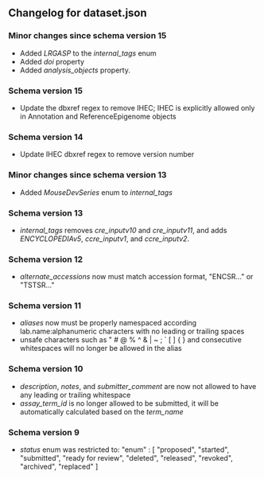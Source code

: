 ## Changelog for dataset.json

### Minor changes since schema version 15

* Added *LRGASP* to the *internal_tags* enum
* Added *doi* property
* Added *analysis_objects* property.

### Schema version 15

* Update the dbxref regex to remove IHEC; IHEC is explicitly allowed only in Annotation and ReferenceEpigenome objects

### Schema version 14

* Update IHEC dbxref regex to remove version number

### Minor changes since schema version 13
* Added *MouseDevSeries* enum to *internal_tags*

### Schema version 13

* *internal_tags* removes *cre_inputv10* and *cre_inputv11*, and adds *ENCYCLOPEDIAv5*, *ccre_inputv1*, and *ccre_inputv2*.

### Schema version 12

* *alternate_accessions* now must match accession format, "ENCSR..." or "TSTSR..."

### Schema version 11

* *aliases* now must be properly namespaced according lab.name:alphanumeric characters with no leading or trailing spaces
* unsafe characters such as " # @ % ^ & | ~ ; ` [ ] { } and consecutive whitespaces will no longer be allowed in the alias

### Schema version 10

* *description*, *notes*, and *submitter_comment* are now not allowed to have any leading or trailing whitespace
* *assay_term_id* is no longer allowed to be submitted, it will be automatically calculated based on the *term_name*

### Schema version 9

* *status* enum was restricted to:
    "enum" : [
                "proposed",
                "started",
                "submitted",
                "ready for review",
                "deleted",
                "released",
                "revoked",
                "archived",
                "replaced"
            ]

